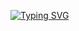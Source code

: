 [![Typing SVG](https://readme-typing-svg.demolab.com?font=EB+Garamond&size=18&duration=2000&pause=50&multiline=true&width=500&height=100&lines=Alex+Dvornikov;Researcher+%7C+Teacher;UCSF+Physics+Research+Lab+%7C+Postdoc;University+of+Hawaii+%7C+PhD+)](https://git.io/typing-svg)

<!--
**alexdvornikov/alexdvornikov** is a ✨ _special_ ✨ repository because its `README.md` (this file) appears on your GitHub profile.

Here are some ideas to get you started:

- 🔭 I’m currently working on ...
- 🌱 I’m currently learning ...
- 👯 I’m looking to collaborate on ...
- 🤔 I’m looking for help with ...
- 💬 Ask me about ...
- 📫 How to reach me: ...
- 😄 Pronouns: ...
- ⚡ Fun fact: ...
-->
